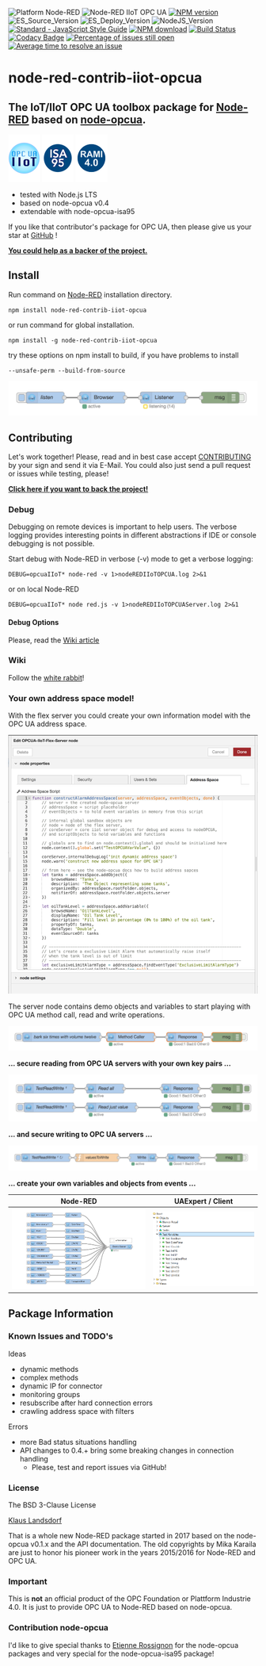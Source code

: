 ![Platform Node-RED](http://b.repl.ca/v1/Platform-Node--RED-red.png)
![Node-RED IIoT OPC UA](http://b.repl.ca/v1/Node--RED-IIoT_OPC_UA-blue.png)
[![NPM version](https://badge.fury.io/js/node-red-contrib-iiot-opcua.png)](https://www.npmjs.com/package/node-red-contrib-iiot-opcua)
![ES_Source_Version](http://b.repl.ca/v1/JS_Source-ES6-yellow.png)
![ES_Deploy_Version](http://b.repl.ca/v1/JS_Deploy-ES2015-yellow.png)
![NodeJS_Version](http://b.repl.ca/v1/NodeJS-LTS-green.png)
[![Standard - JavaScript Style Guide](https://img.shields.io/badge/code%20style-standard-brightgreen.svg)](http://standardjs.com/)
[![NPM download](https://img.shields.io/npm/dm/node-red-contrib-iiot-opcua.svg)](http://www.npm-stats.com/~packages/node-red-contrib-iiot-opcua)
[![Build Status](https://travis-ci.org/biancode/node-red-contrib-iiot-opcua.svg?branch=master)](https://travis-ci.org/biancode/node-red-contrib-iiot-opcua)
[![Codacy Badge](https://api.codacy.com/project/badge/Grade/da70f651451445c58d5adaeebd0ad595)](https://www.codacy.com/app/klaus/node-red-contrib-iiot-opcua?utm_source=github.com&amp;utm_medium=referral&amp;utm_content=biancode/node-red-contrib-iiot-opcua&amp;utm_campaign=Badge_Grade)
[![Percentage of issues still open](http://isitmaintained.com/badge/open/biancode/node-red-contrib-iiot-opcua.svg)](http://isitmaintained.com/project/biancode/node-red-contrib-iiot-opcua "Percentage of issues still open")
[![Average time to resolve an issue](http://isitmaintained.com/badge/resolution/biancode/node-red-contrib-iiot-opcua.svg)](http://isitmaintained.com/project/biancode/node-red-contrib-iiot-opcua "Average time to resolve an issue")

# node-red-contrib-iiot-opcua

## The IoT/IIoT OPC UA toolbox package for [Node-RED][8] based on [node-opcua][9].

[![opcuaiiot64](images/opcua-iiot-logo64-glass.png)](https://www.npmjs.com/package/node-red-contrib-iiot-opcua/)
[![ISA95](images/logoISA95blue2.png)](https://opcfoundation.org/developer-tools/specifications-unified-architecture/isa-95-common-object-model/)
[![ISA95](images/logoRAMI40blue.png)](http://www.plattform-i40.de/)

* tested with Node.js LTS
* based on node-opcua v0.4
* extendable with node-opcua-isa95

If you like that contributor's package for OPC UA, then please give us your star at [GitHub][3] !

**[You could help as a backer of the project.][2]**

## Install

Run command on [Node-RED][8] installation directory.

	npm install node-red-contrib-iiot-opcua

or run command for global installation.

	npm install -g node-red-contrib-iiot-opcua

try these options on npm install to build, if you have problems to install

    --unsafe-perm --build-from-source

![Flow Example](images/listener-example-subv220.png)

## Contributing

Let's work together!
Please, read and in best case accept [CONTRIBUTING](.github/CONTRIBUTING.md) by your sign and send it via E-Mail.
You could also just send a pull request or issues while testing, please!

**[Click here if you want to back the project!][2]**

### Debug

Debugging on remote devices is important to help users. The verbose logging
provides interesting points in different abstractions if IDE or console debugging is not possible.

Start debug with Node-RED in verbose (-v) mode to get a verbose logging:

    DEBUG=opcuaIIoT* node-red -v 1>nodeREDIIoTOPCUA.log 2>&1

or on local Node-RED

    DEBUG=opcuaIIoT* node red.js -v 1>nodeREDIIoTOPCUAServer.log 2>&1

#### Debug Options

Please, read the [Wiki article][7]

### Wiki

Follow the [white rabbit][4]!

### Your own address space model!

With the flex server you could create your own information model with the OPC UA address space.

![Flex server Example](images/wiki/flexServerAddressSapceExample.png)

The server node contains demo objects and variables
to start playing with OPC UA method call, read and write operations.

![Flow Example](images/method-caller-examplev220.png)

**... secure reading from OPC UA servers with your own key pairs ...**

![Read Example](images/read-examplev220.png)

**... and secure writing to OPC UA servers ...**

![Write Example](images/write-examplev220.png)

**... create your own variables and objects from events ...**

| Node-RED        | UAExpert / Client     |
|-----------------|-----------------------|
|![ASO Example](images/server-aso-type-examplev220.png)|![ASO UAExpert](images/wiki/ASOTestVariablesUAExpert.png)|

## Package Information

### Known Issues and TODO's

Ideas
* dynamic methods
* complex methods
* dynamic IP for connector
* monitoring groups
* resubscribe after hard connection errors
* crawling address space with filters

Errors
* more Bad status situations handling
* API changes to 0.4.+ bring some breaking changes in connection handling
  * Please, test and report issues via GitHub!

### License

The BSD 3-Clause License

[Klaus Landsdorf][1]

That is a whole new Node-RED package started in 2017 based on the node-opcua v0.1.x and the API documentation.
The old copyrights by Mika Karaila are just to honor his pioneer work in the years 2015/2016 for Node-RED and OPC UA.

### Important

This is **not** an official product of the OPC Foundation or Plattform Industrie 4.0.
It is just to provide OPC UA to Node-RED based on node-opcua.

### Contribution node-opcua

I'd like to give special thanks to [Etienne Rossignon][6]
for the node-opcua packages and very special for the node-opcua-isa95 package!

[1]:https://bianco-royal.cloud/
[2]:https://bianco-royal.cloud/supporter/
[3]:https://github.com/biancode/node-red-contrib-iiot-opcua
[4]:https://github.com/biancode/node-red-contrib-iiot-opcua/wiki
[6]:https://github.com/erossignon
[7]:https://github.com/biancode/node-red-iiot-opcua-publicbeta/wiki/DEBUG
[8]:https://github.com/node-red/node-red
[9]:https://github.com/node-opcua/node-opcua
